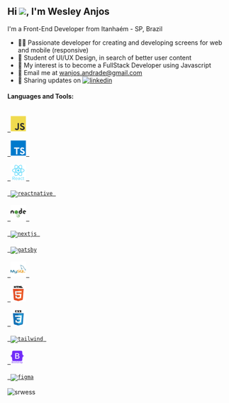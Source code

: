 ## Hi <img src="https://media.giphy.com/media/hvRJCLFzcasrR4ia7z/giphy.gif" width="25px">, I'm Wesley Anjos

I'm a Front-End Developer from Itanhaém - SP, Brazil

- :man_technologist: Passionate developer for creating and developing screens for web and mobile (responsive)
- :star2: Student of UI/UX Design, in search of better user content
- :thinking: My interest is to become a FullStack Developer using Javascript
- :email: Email me at wanjos.andrade@gmail.com
- :briefcase: Sharing updates on <a href="https://www.linkedin.com/in/srwess/" target="blank"><img src="https://img.shields.io/badge/LinkedIn-0077B5?style=for-the-badge&logo=linkedin&logoColor=white" alt="linkedin"></a>

<h4 align="left">Languages and Tools:</h4>
<p align="left"> 
<code>
<a href="https://developer.mozilla.org/en-US/docs/Web/JavaScript" target="_blank"> <img src="https://raw.githubusercontent.com/devicons/devicon/master/icons/javascript/javascript-original.svg" alt="javascript" width="35" height="35"/></a>
</code>
<code>
<a href="https://www.typescriptlang.org/" target="_blank"> <img src="https://raw.githubusercontent.com/devicons/devicon/master/icons/typescript/typescript-original.svg" alt="typescript" width="35" height="35"/> </a> 
</code>
<code>
<a href="https://reactjs.org/" target="_blank"> <img src="https://raw.githubusercontent.com/devicons/devicon/master/icons/react/react-original-wordmark.svg" alt="react" width="35" height="35"/> </a> 
</code>
<code>
<a href="https://reactnative.dev/" target="_blank"> <img src="https://reactnative.dev/img/header_logo.svg" alt="reactnative" width="35" height="35"/> </a> 
</code>
<code>
<a href="https://nodejs.org" target="_blank"> <img src="https://raw.githubusercontent.com/devicons/devicon/master/icons/nodejs/nodejs-original-wordmark.svg" alt="nodejs" width="35" height="35"/> </a> 
</code>
<code>
<a href="https://nextjs.org/" target="_blank"> <img src="https://cdn.worldvectorlogo.com/logos/nextjs-3.svg" alt="nextjs" width="35" height="35"/> </a> 
</code>
<code>
<a href="https://www.gatsbyjs.com/" target="_blank"> <img src="https://www.vectorlogo.zone/logos/gatsbyjs/gatsbyjs-icon.svg" alt="gatsby" width="35" height="35"/></a> 
</code>
<code>
<a href="https://www.mysql.com/" target="_blank"> <img src="https://raw.githubusercontent.com/devicons/devicon/master/icons/mysql/mysql-original-wordmark.svg" alt="mysql" width="35" height="35"/> </a> 
</code>
<code>
<a href="https://www.w3.org/html/" target="_blank"> <img src="https://raw.githubusercontent.com/devicons/devicon/master/icons/html5/html5-original-wordmark.svg" alt="html5" width="35" height="35"/></a> 
</code>
<code>
<a href="https://www.w3schools.com/css/" target="_blank"> <img src="https://raw.githubusercontent.com/devicons/devicon/master/icons/css3/css3-original-wordmark.svg" alt="css3" height="35"/></a> 
</code>
<code>
<a href="https://tailwindcss.com/" target="_blank"> <img src="https://www.vectorlogo.zone/logos/tailwindcss/tailwindcss-icon.svg" alt="tailwind" width="35" height="35"/> </a>  
</code>
<code>
<a href="https://getbootstrap.com" target="_blank"> <img src="https://raw.githubusercontent.com/devicons/devicon/master/icons/bootstrap/bootstrap-plain-wordmark.svg" alt="bootstrap" height="30"/></a> 
</code>
<code>
<a href="https://www.figma.com/" target="_blank"> <img src="https://www.vectorlogo.zone/logos/figma/figma-icon.svg" alt="figma" height="35"/></a> 
</code>
</p>

<p><img align="center" src="https://github-readme-stats.vercel.app/api/top-langs?username=srwess&show_icons=true&locale=en&layout=compact" alt="srwess" /></p>
